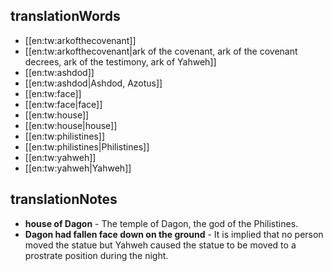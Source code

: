 ## translationWords

* [[en:tw:arkofthecovenant]]
* [[en:tw:arkofthecovenant|ark of the covenant, ark of the covenant decrees, ark of the testimony, ark of Yahweh]]
* [[en:tw:ashdod]]
* [[en:tw:ashdod|Ashdod, Azotus]]
* [[en:tw:face]]
* [[en:tw:face|face]]
* [[en:tw:house]]
* [[en:tw:house|house]]
* [[en:tw:philistines]]
* [[en:tw:philistines|Philistines]]
* [[en:tw:yahweh]]
* [[en:tw:yahweh|Yahweh]]

## translationNotes

* **house of Dagon** - The temple of Dagon, the god of the Philistines.
* **Dagon had fallen face down on the ground** - It is implied that no person moved the statue but Yahweh caused the statue to be moved to a prostrate position during the night.
